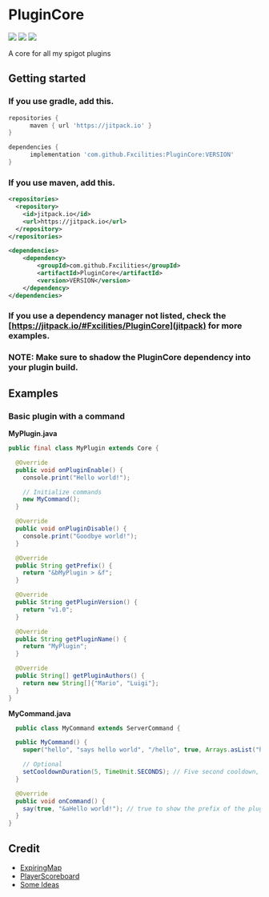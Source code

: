 # PluginCore
[![](https://img.shields.io/badge/dynamic/json?color=blue&label=JitPack&query=latestOk&url=https://jitpack.io/api/builds/com.github.Fxcilities/PluginCore/latest&style=for-the-badge)](https://jitpack.io/#Fxcilities/PluginCore)
[![](https://img.shields.io/badge/dynamic/json?color=blue&label=JavaDoc&query=latestOk&url=https://jitpack.io/api/builds/com.github.Fxcilities/PluginCore/latest&style=for-the-badge)](https://javadoc.jitpack.io/com/github/Fxcilities/PluginCore/latest/javadoc/index.html)
[![](https://img.shields.io/github/workflow/status/Fxcilities/PluginCore/Java%20CI%20with%20Gradle?color=blue&style=for-the-badge)](https://github.com/Fxcilities/PluginCore/actions)

A core for all my spigot plugins

## Getting started

### If you use gradle, add this.
```gradle
repositories {
      maven { url 'https://jitpack.io' }
}

dependencies {
      implementation 'com.github.Fxcilities:PluginCore:VERSION'
}
```
### If you use maven, add this.

```xml
<repositories>
  <repository>
    <id>jitpack.io</id>
    <url>https://jitpack.io</url>
  </repository>
</repositories>

<dependencies>
    <dependency>
        <groupId>com.github.Fxcilities</groupId>
        <artifactId>PluginCore</artifactId>
        <version>VERSION</version>
    </dependency>
</dependencies>
```

### If you use a dependency manager not listed, check the [https://jitpack.io/#Fxcilities/PluginCore](jitpack) for more examples.
### NOTE: Make sure to shadow the PluginCore dependency into your plugin build.

## Examples

### Basic plugin with a command

**MyPlugin.java**
```java
public final class MyPlugin extends Core {

  @Override
  public void onPluginEnable() {
    console.print("Hello world!");

    // Initialize commands
    new MyCommand();
  }

  @Override
  public void onPluginDisable() {
    console.print("Goodbye world!");
  }

  @Override
  public String getPrefix() {
    return "&bMyPlugin > &f";
  }

  @Override
  public String getPluginVersion() {
    return "v1.0";
  }

  @Override
  public String getPluginName() {
    return "MyPlugin";
  }

  @Override
  public String[] getPluginAuthors() {
    return new String[]{"Mario", "Luigi"};
  }
}
```
**MyCommand.java**
```java
  public class MyCommand extends ServerCommand {

  public MyCommand() {
    super("hello", "says hello world", "/hello", true, Arrays.asList("helloworld", "world")); // label, description, usage, playerOnly, aliases

    // Optional
    setCooldownDuration(5, TimeUnit.SECONDS); // Five second cooldown, this line is optional.
  }

  @Override
  public void onCommand() {
    say(true, "&aHello world!"); // true to show the prefix of the plugin
  }
}
```


## Credit

- [ExpiringMap](https://github.com/jhalterman/expiringmap)
- [PlayerScoreboard](https://www.spigotmc.org/threads/scoreboard-api-1-8.160095/)
- [Some Ideas](https://github.com/kangarko/Foundation)
